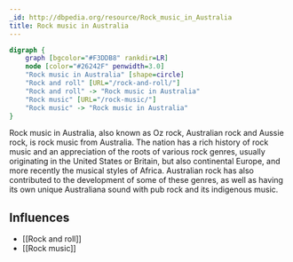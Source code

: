 ```yaml
---
_id: http://dbpedia.org/resource/Rock_music_in_Australia
title: Rock music in Australia
---
```


```dot
digraph {
	graph [bgcolor="#F3DDB8" rankdir=LR]
	node [color="#26242F" penwidth=3.0]
	"Rock music in Australia" [shape=circle]
	"Rock and roll" [URL="/rock-and-roll/"]
	"Rock and roll" -> "Rock music in Australia"
	"Rock music" [URL="/rock-music/"]
	"Rock music" -> "Rock music in Australia"
}
```

Rock music in Australia, also known as Oz rock, Australian rock and Aussie rock, is rock music from Australia. The nation has a rich history of rock music and an appreciation of the roots of various rock genres, usually originating in the United States or Britain, but also continental Europe, and more recently the musical styles of Africa. Australian rock has also contributed to the development of some of these genres, as well as having its own unique Australiana sound with pub rock and its indigenous music.

## Influences

- [[Rock and roll]]
- [[Rock music]]
